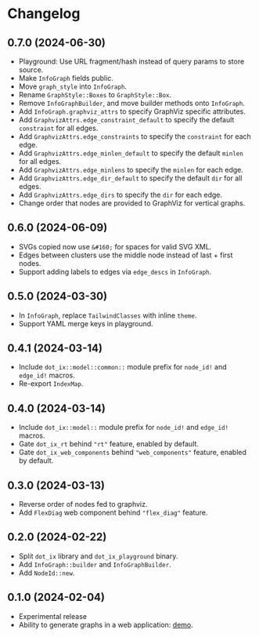 # Changelog

## 0.7.0 (2024-06-30)

* Playground: Use URL fragment/hash instead of query params to store source.
* Make `InfoGraph` fields public.
* Move `graph_style` into `InfoGraph`.
* Rename `GraphStyle::Boxes` to `GraphStyle::Box`.
* Remove `InfoGraphBuilder`, and move builder methods onto `InfoGraph`.
* Add `InfoGraph.graphviz_attrs` to specify GraphViz specific attributes.
* Add `GraphvizAttrs.edge_constraint_default` to specify the default `constraint` for all edges.
* Add `GraphvizAttrs.edge_constraints` to specify the `constraint` for each edge.
* Add `GraphvizAttrs.edge_minlen_default` to specify the default `minlen` for all edges.
* Add `GraphvizAttrs.edge_minlens` to specify the `minlen` for each edge.
* Add `GraphvizAttrs.edge_dir_default` to specify the default `dir` for all edges.
* Add `GraphvizAttrs.edge_dirs` to specify the `dir` for each edge.
* Change order that nodes are provided to GraphViz for vertical graphs.


## 0.6.0 (2024-06-09)

* SVGs copied now use `&#160;` for spaces for valid SVG XML.
* Edges between clusters use the middle node instead of last + first nodes.
* Support adding labels to edges via `edge_descs` in `InfoGraph`.


## 0.5.0 (2024-03-30)

* In `InfoGraph`, replace `TailwindClasses` with inline `theme`.
* Support YAML merge keys in playground.


## 0.4.1 (2024-03-14)

* Include `dot_ix::model::common::` module prefix for `node_id!` and `edge_id!` macros.
* Re-export `IndexMap`.


## 0.4.0 (2024-03-14)

* Include `dot_ix::model::` module prefix for `node_id!` and `edge_id!` macros.
* Gate `dot_ix_rt` behind `"rt"` feature, enabled by default.
* Gate `dot_ix_web_components` behind `"web_components"` feature, enabled by default.


## 0.3.0 (2024-03-13)

* Reverse order of nodes fed to graphviz.
* Add `FlexDiag` web component behind `"flex_diag"` feature.


## 0.2.0 (2024-02-22)

* Split `dot_ix` library and `dot_ix_playground` binary.
* Add `InfoGraph::builder` and `InfoGraphBuilder`.
* Add `NodeId::new`.


## 0.1.0 (2024-02-04)

* Experimental release
* Ability to generate graphs in a web application: [demo](https://azriel.im/dot_ix/).
